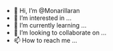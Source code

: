 - 👋 Hi, I’m @Monarillaran
- 👀 I’m interested in ...
- 🌱 I’m currently learning ...
- 💞️ I’m looking to collaborate on ...
- 📫 How to reach me ...

<!---
Monarillaran/Monarillaran is a ✨ special ✨ repository because its `README.md` (this file) appears on your GitHub profile.
You can click the Preview link to take a look at your changes.
--->
